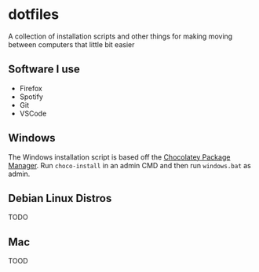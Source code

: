# dotfiles
A collection of installation scripts and other things for making moving between computers that little bit easier

## Software I use
 - Firefox
 - Spotify
 - Git
 - VSCode

## Windows
The Windows installation script is based off the [Chocolatey Package Manager](https://chocolatey.org/). Run `choco-install` in an admin CMD and then run `windows.bat` as admin. 

## Debian Linux Distros
TODO

## Mac
TOOD